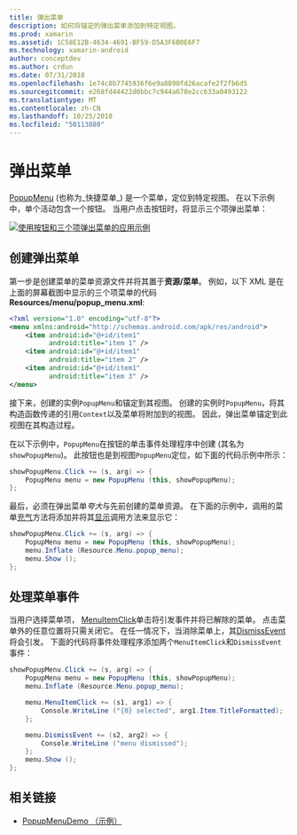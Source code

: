 ```yaml
---
title: 弹出菜单
description: 如何将锚定的弹出菜单添加到特定视图。
ms.prod: xamarin
ms.assetid: 1C58E12B-4634-4691-BF59-D5A3F6B0E6F7
ms.technology: xamarin-android
author: conceptdev
ms.author: crdun
ms.date: 07/31/2018
ms.openlocfilehash: 1e74c8b7745936f6e9a8890fd26acafe2f2fb6d5
ms.sourcegitcommit: e268fd44422d0bbc7c944a678e2cc633a0493122
ms.translationtype: MT
ms.contentlocale: zh-CN
ms.lasthandoff: 10/25/2018
ms.locfileid: "50113880"
---
```

# <a name="popup-menu"></a>弹出菜单

[PopupMenu](https://developer.xamarin.com/api/type/Android.Widget.PopupMenu/) (也称为_快捷菜单_) 是一个菜单，定位到特定视图。 在以下示例中，单个活动包含一个按钮。 当用户点击按钮时，将显示三个项弹出菜单：

[![使用按钮和三个项弹出菜单的应用示例](popup-menu-images/01-app-example-sml.png)](popup-menu-images/01-app-example.png#lightbox)


## <a name="creating-a-popup-menu"></a>创建弹出菜单

第一步是创建菜单的菜单资源文件并将其置于**资源/菜单**。 例如，以下 XML 是在上面的屏幕截图中显示的三个项菜单的代码**Resources/menu/popup_menu.xml**:

```xml
<?xml version="1.0" encoding="utf-8"?>
<menu xmlns:android="http://schemas.android.com/apk/res/android">
    <item android:id="@+id/item1"
          android:title="item 1" />
    <item android:id="@+id/item1"
          android:title="item 2" />
    <item android:id="@+id/item1"
          android:title="item 3" />
</menu>
```

接下来，创建的实例`PopupMenu`和锚定到其视图。 创建的实例时`PopupMenu`，将其构造函数传递的引用`Context`以及菜单将附加到的视图。 因此，弹出菜单锚定到此视图在其构造过程。

在以下示例中，`PopupMenu`在按钮的单击事件处理程序中创建 (其名为`showPopupMenu`)。 此按钮也是到视图`PopupMenu`定位，如下面的代码示例中所示：

```csharp
showPopupMenu.Click += (s, arg) => {
    PopupMenu menu = new PopupMenu (this, showPopupMenu);
};
```

最后，必须在弹出菜单*夸大*与先前创建的菜单资源。 在下面的示例中，调用的菜单[充气](https://developer.xamarin.com/api/member/Android.Views.LayoutInflater.Inflate/p/System.Int32/Android.Views.ViewGroup/)方法将添加并将其[显示](https://developer.xamarin.com/api/member/Android.Widget.PopupMenu.Show%28%29/)调用方法来显示它：

```csharp
showPopupMenu.Click += (s, arg) => {
    PopupMenu menu = new PopupMenu (this, showPopupMenu);
    menu.Inflate (Resource.Menu.popup_menu);
    menu.Show ();
};
```


## <a name="handling-menu-events"></a>处理菜单事件

当用户选择菜单项， [MenuItemClick](https://developer.xamarin.com/api/event/Android.Widget.PopupMenu.MenuItemClick/)单击将引发事件并将已解除的菜单。 点击菜单外的任意位置将只需关闭它。 在任一情况下，当消除菜单上，其[DismissEvent](https://developer.xamarin.com/api/member/Android.Widget.PopupMenu.Dismiss%28%29/)将会引发。 下面的代码将事件处理程序添加两个`MenuItemClick`和`DismissEvent`事件：

```csharp
showPopupMenu.Click += (s, arg) => {
    PopupMenu menu = new PopupMenu (this, showPopupMenu);
    menu.Inflate (Resource.Menu.popup_menu);

    menu.MenuItemClick += (s1, arg1) => {
        Console.WriteLine ("{0} selected", arg1.Item.TitleFormatted);
    };

    menu.DismissEvent += (s2, arg2) => {
        Console.WriteLine ("menu dismissed");
    };
    menu.Show ();
};
```



## <a name="related-links"></a>相关链接

- [PopupMenuDemo （示例）](https://developer.xamarin.com/samples/monodroid/PopupMenuDemo/)

